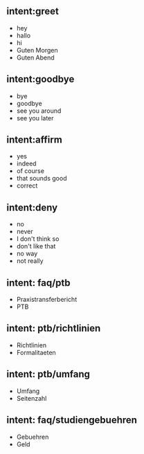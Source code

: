 ## intent:greet
- hey
- hallo
- hi
- Guten Morgen
- Guten Abend

## intent:goodbye
- bye
- goodbye
- see you around
- see you later

## intent:affirm
- yes
- indeed
- of course
- that sounds good
- correct

## intent:deny
- no
- never
- I don't think so
- don't like that
- no way
- not really

## intent: faq/ptb
- Praxistransferbericht
- PTB

## intent: ptb/richtlinien
- Richtlinien
- Formalitaeten

## intent: ptb/umfang
- Umfang
- Seitenzahl

## intent: faq/studiengebuehren
- Gebuehren
- Geld